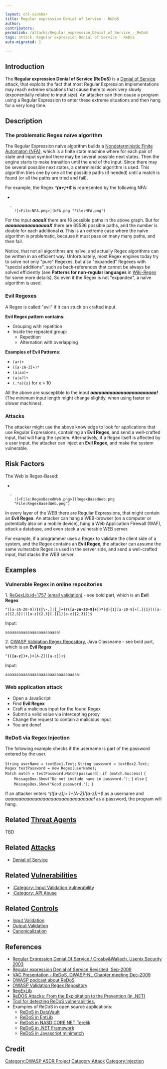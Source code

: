```yaml
---

layout: col-sidebar
title: Regular expression Denial of Service - ReDoS
author: 
contributors: 
permalink: /attacks/Regular_expression_Denial_of_Service_-_ReDoS
tags: attack, Regular expression Denial of Service - ReDoS
auto-migrated: 1

---
```


## Introduction

The **Regular expression Denial of Service (ReDoS)** is a [Denial of
Service](Denial_of_Service "wikilink") attack, that exploits the fact
that most Regular Expression implementations may reach extreme
situations that cause them to work very slowly (exponentially related to
input size). An attacker can then cause a program using a Regular
Expression to enter these extreme situations and then hang for a very
long time.

## Description

### The problematic Regex naïve algorithm

The Regular Expression naïve algorithm builds a [Nondeterministic Finite
Automaton
(NFA)](http://en.wikipedia.org/wiki/Nondeterministic_finite_state_machine),
which is a finite state machine where for each pair of state and input
symbol there may be several possible next states. Then the engine starts
to make transition until the end of the input. Since there may be
several possible next states, a deterministic algorithm is used. This
algorithm tries one by one all the possible paths (if needed) until a
match is found (or all the paths are tried and fail).

For example, the Regex ***^(a+)+$*** is represented by the following
NFA:

  -

      -
        ![<File:NFA.png>](NFA.png "File:NFA.png")

For the input ***aaaaX*** there are 16 possible paths in the above
graph. But for ***aaaaaaaaaaaaaaaaX*** there are 65536 possible paths,
and the number is double for each additional ***a***. This is an extreme
case where the naïve algorithm is problematic, because it must pass on
many many paths, and then fail.

Notice, that not all algorithms are naïve, and actually Regex algorithms
can be written in an efficient way. Unfortunately, most Regex engines
today try to solve not only "pure" Regexes, but also "expanded" Regexes
with "special additions", such as back-references that cannot be always
be solved efficiently (see **Patterns for non-regular languages** in
[Wiki-Regex](http://en.wikipedia.org/wiki/Regular_expression) for some
more details). So even if the Regex is not "expanded", a naïve algorithm
is used.

### Evil Regexes

A Regex is called "evil" if it can stuck on crafted input.

**Evil Regex pattern contains**:

  - Grouping with repetition
  - Inside the repeated group:
      - Repetition
      - Alternation with overlapping

**Examples of Evil Patterns**:

  - `(a+)+`
  - `([a-zA-Z]+)*`
  - `(a|aa)+`
  - `(a|a?)+`
  - `(.*a){x}` for x \> 10

All the above are susceptible to the input
***aaaaaaaaaaaaaaaaaaaaaaaa\!*** (The minimum input length might change
slightly, when using faster or slower machines).

### Attacks

The attacker might use the above knowledge to look for applications that
use Regular Expressions, containing an **Evil Regex**, and send a
well-crafted input, that will hang the system. Alternatively, if a Regex
itself is affected by a user input, the attacker can inject an **Evil
Regex**, and make the system vulnerable.

## Risk Factors

The Web is Regex-Based:

  -

      -
        ![<File:RegexBasedWeb.png>](RegexBasedWeb.png
        "File:RegexBasedWeb.png")

In every layer of the WEB there are Regular Expressions, that might
contain an **Evil Regex**. An attacker can hang a WEB-browser (on a
computer or potentially also on a mobile device), hang a Web Application
Firewall (WAF), attack a database, and even stack a vulnerable WEB
server.

For example, if a programmer uses a Regex to validate the client side of
a system, and the Regex contains an **Evil Regex**, the attacker can
assume the same vulnerable Regex is used in the server side, and send a
well-crafted input, that stacks the WEB server.

## Examples

### Vulnerable Regex in online repositories

1\. [ReGexLib,id=1757 (email
validation)](http://regexlib.com/REDetails.aspx?regexp_id=1757) - see
bold part, which is an **Evil Regex**

`^([a-zA-Z0-9])`**`(([\-.]|[_]+)?([a-zA-Z0-9]+))*`**`(@){1}[a-z0-9]+[.]{1}(([a-z]{2,3})|([a-z]{2,3}[.]{1}[a-z]{2,3}))$`

Input:

`aaaaaaaaaaaaaaaaaaaaaaaa!`

2\. [OWASP Validation Regex
Repository](OWASP_Validation_Regex_Repository "wikilink"), Java
Classname - see bold part, which is an **Evil Regex**

`^`**`(([a-z])+.)+`**`[A-Z]([a-z])+$`

Input:

`aaaaaaaaaaaaaaaaaaaaaaaaaaaaaaaaa!`

### Web application attack

  - Open a JavaScript
  - Find **Evil Regex**
  - Craft a malicious input for the found Regex
  - Submit a valid value via intercepting proxy
  - Change the request to contain a malicious input
  - You are done\!

### ReDoS via Regex Injection

The following example checks if the username is part of the password
entered by the user.

`String userName = textBox1.Text;`
`String password = textBox2.Text;`
`Regex testPassword = new Regex(userName);`
`Match match = testPassword.Match(password);`
`if (match.Success)`
`{`
`    MessageBox.Show("Do not include name in password.");`
`}`
`else`
`{`
`    MessageBox.Show("Good password.");`
`}`

If an attacker enters *^((\[a-z\])+.)+\[A-Z\](\[a-z\])+$* as a username
and *aaaaaaaaaaaaaaaaaaaaaaaaaaaaaaaaa\!* as a password, the program
will hang.

## Related [Threat Agents](Threat_Agents "wikilink")

TBD

## Related [Attacks](https://owasp.org/www-community/attacks/)

  - [Denial of Service](Denial_of_Service "wikilink")

## Related [Vulnerabilities](https://owasp.org/www-community/vulnerabilities/)

  - [:Category: Input Validation
    Vulnerability](:Category:_Input_Validation_Vulnerability "wikilink")
  - [:Category: API Abuse](:Category:_API_Abuse "wikilink")

## Related [Controls](https://owasp.org/www-community/controls/)

  - [Input Validation](Input_Validation "wikilink")
  - [Output Validation](Output_Validation "wikilink")
  - [Canonicalization](Canonicalization "wikilink")

## References

  - [Regular Expression Denial Of Service / Crosby\&Wallach, Usenix
    Security 2003](http://www.cs.rice.edu/~scrosby/hash/slides/USENIX-RegexpWIP.2.ppt)
  - [Regular expression Denial of Service Revisited,
    Sep-2009](http://www.checkmarx.com/NewsDetails.aspx?id=23&cat=3)
  - [VAC Presentation - ReDoS, OWASP-NL Chapter meeting
    Dec-2009](Media:20091210_VAC-REGEX_DOS-Adar_Weidman.pdf "wikilink")
  - [OWASP podcast about ReDoS](Podcast_56 "wikilink")
  - [OWASP Validation Regex
    Repository](OWASP_Validation_Regex_Repository "wikilink")
  - [RegExLib](http://regexlib.com/)
  - [ReDOS Attacks: From the Exploitation to the Prevention (in
    .NET)](https://dzone.com/articles/regular-expressions-denial)
  - [Tool for detecting ReDoS
    vulnerabilities.](http://www.cs.bham.ac.uk/~hxt/research/rxxr.shtml)
  - Examples of ReDoS in open source applications:
      - [ReDoS in
        DataVault](http://web.nvd.nist.gov/view/vuln/detail?vulnId=CVE-2009-3277)
      - [ReDoS in
        EntLib](http://web.nvd.nist.gov/view/vuln/detail?vulnId=CVE-2009-3275)
      - [ReDoS in NASD CORE.NET
        Terelik](http://web.nvd.nist.gov/view/vuln/detail?vulnId=CVE-2009-3276)
      - [ReDoS in .NET
        Framework](http://blog.malerisch.net/2015/09/net-mvc-redos-denial-of-service-vulnerability-cve-2015-2526.html)
      - [ReDoS in Javascript
        minimatch](https://nodesecurity.io/advisories/118)

## Credit

[Category:OWASP ASDR Project](Category:OWASP_ASDR_Project "wikilink")
[Category:Attack](Category:Attack "wikilink")
[Category:Injection](https://owasp.org/www-community/Injection_Flaws)
